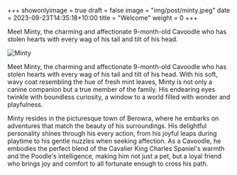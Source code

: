 +++
showonlyimage = true
draft = false
image = "img/post/minty.jpeg"
date = 2023-09-23T14:35:18+10:00
title = "Welcome"
weight = 0
+++

Meet Minty, the charming and affectionate 9-month-old Cavoodle who has stolen hearts with every wag of his tail and tilt of his head.

<!--more-->

![Minty](/img/post/minty.jpeg)




Meet Minty, the charming and affectionate 9-month-old Cavoodle who has stolen hearts with every wag of his tail and tilt of his head. With his soft, wavy coat resembling the hue of fresh mint leaves, Minty is not only a canine companion but a true member of the family. His endearing eyes twinkle with boundless curiosity, a window to a world filled with wonder and playfulness. 

Minty resides in the picturesque town of Berowra, where he embarks on adventures that match the beauty of his surroundings. His delightful personality shines through his every action, from his joyful leaps during playtime to his gentle nuzzles when seeking affection. As a Cavoodle, he embodies the perfect blend of the Cavalier King Charles Spaniel's warmth and the Poodle's intelligence, making him not just a pet, but a loyal friend who brings joy and comfort to all fortunate enough to cross his path.